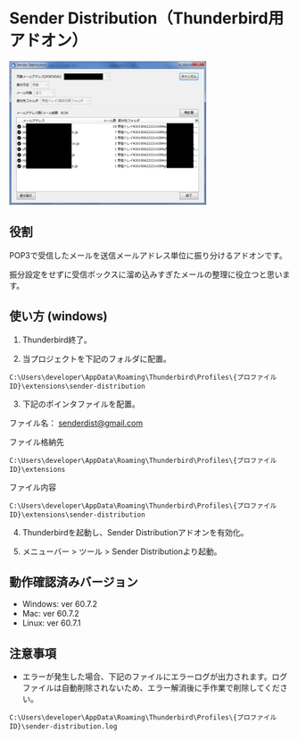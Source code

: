 # Sender Distribution（Thunderbird用アドオン）

<img src="https://github.com/ttrono/imgbox/blob/master/sender-distribution_sample.png" width="70%">


## 役割

POP3で受信したメールを送信メールアドレス単位に振り分けるアドオンです。

振分設定をせずに受信ボックスに溜め込みすぎたメールの整理に役立つと思います。


## 使い方 (windows)

1. Thunderbird終了。

2. 当プロジェクトを下記のフォルダに配置。

```
C:\Users\developer\AppData\Roaming\Thunderbird\Profiles\{プロファイルID}\extensions\sender-distribution
```

3. 下記のポインタファイルを配置。

ファイル名： senderdist@gmail.com

ファイル格納先
```
C:\Users\developer\AppData\Roaming\Thunderbird\Profiles\{プロファイルID}\extensions
```

ファイル内容
```
C:\Users\developer\AppData\Roaming\Thunderbird\Profiles\{プロファイルID}\extensions\sender-distribution
```

4. Thunderbirdを起動し、Sender Distributionアドオンを有効化。

5. メニューバー > ツール > Sender Distributionより起動。

## 動作確認済みバージョン

* Windows:  ver 60.7.2
* Mac: ver 60.7.2
* Linux: ver 60.7.1

## 注意事項

* エラーが発生した場合、下記のファイルにエラーログが出力されます。ログファイルは自動削除されないため、エラー解消後に手作業で削除してください。

```
C:\Users\developer\AppData\Roaming\Thunderbird\Profiles\{プロファイルID}\sender-distribution.log
```
